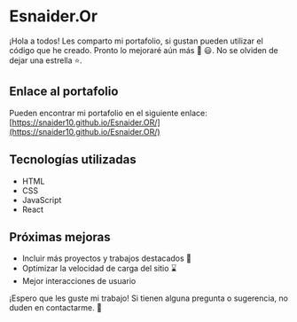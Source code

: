 # Esnaider.Or

¡Hola a todos! Les comparto mi portafolio, si gustan pueden utilizar el código que he creado. Pronto lo mejoraré aún más :rocket: :smiley:. No se olviden de dejar una estrella ⭐️.

## Enlace al portafolio

Pueden encontrar mi portafolio en el siguiente enlace: [https://snaider10.github.io/Esnaider.OR/](https://snaider10.github.io/Esnaider.OR/)

## Tecnologías utilizadas

- HTML
- CSS
- JavaScript
- React

## Próximas mejoras
- Incluir más proyectos y trabajos destacados :dart:
- Optimizar la velocidad de carga del sitio :hourglass:
- Mejor interacciones de usuario

¡Espero que les guste mi trabajo! Si tienen alguna pregunta o sugerencia, no duden en contactarme. :speech_balloon:
